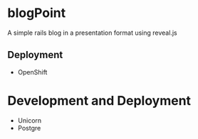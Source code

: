 # blogPoint
A simple rails blog in a presentation format using reveal.js

## Deployment
- OpenShift

# Development and Deployment
- Unicorn
- Postgre